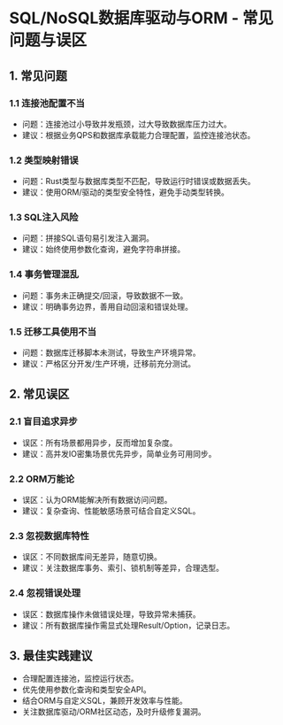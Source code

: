 # SQL/NoSQL数据库驱动与ORM - 常见问题与误区

## 1. 常见问题

### 1.1 连接池配置不当

- 问题：连接池过小导致并发瓶颈，过大导致数据库压力过大。
- 建议：根据业务QPS和数据库承载能力合理配置，监控连接池状态。

### 1.2 类型映射错误

- 问题：Rust类型与数据库类型不匹配，导致运行时错误或数据丢失。
- 建议：使用ORM/驱动的类型安全特性，避免手动类型转换。

### 1.3 SQL注入风险

- 问题：拼接SQL语句易引发注入漏洞。
- 建议：始终使用参数化查询，避免字符串拼接。

### 1.4 事务管理混乱

- 问题：事务未正确提交/回滚，导致数据不一致。
- 建议：明确事务边界，善用自动回滚和错误处理。

### 1.5 迁移工具使用不当

- 问题：数据库迁移脚本未测试，导致生产环境异常。
- 建议：严格区分开发/生产环境，迁移前充分测试。

## 2. 常见误区

### 2.1 盲目追求异步

- 误区：所有场景都用异步，反而增加复杂度。
- 建议：高并发IO密集场景优先异步，简单业务可用同步。

### 2.2 ORM万能论

- 误区：认为ORM能解决所有数据访问问题。
- 建议：复杂查询、性能敏感场景可结合自定义SQL。

### 2.3 忽视数据库特性

- 误区：不同数据库间无差异，随意切换。
- 建议：关注数据库事务、索引、锁机制等差异，合理选型。

### 2.4 忽视错误处理

- 误区：数据库操作未做错误处理，导致异常未捕获。
- 建议：所有数据库操作需显式处理Result/Option，记录日志。

## 3. 最佳实践建议

- 合理配置连接池，监控运行状态。
- 优先使用参数化查询和类型安全API。
- 结合ORM与自定义SQL，兼顾开发效率与性能。
- 关注数据库驱动/ORM社区动态，及时升级修复漏洞。
